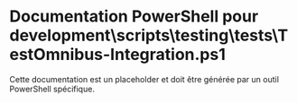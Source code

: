 # Documentation PowerShell pour development\scripts\testing\tests\TestOmnibus-Integration.ps1

Cette documentation est un placeholder et doit être générée par un outil PowerShell spécifique.
